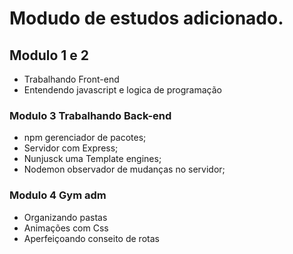 # Modudo de estudos adicionado.

## Modulo 1 e 2
-   Trabalhando Front-end
-   Entendendo javascript e logica de programação

### Modulo 3 Trabalhando Back-end

-   npm gerenciador de pacotes;
-   Servidor com Express;
-   Nunjusck uma Template engines;
-   Nodemon observador de mudanças no servidor;

### Modulo 4 Gym adm

-   Organizando pastas
-   Animações com Css
-   Aperfeiçoando conseito de rotas    

